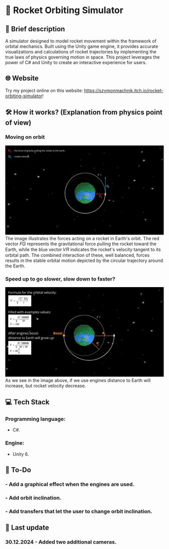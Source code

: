# 🚀 Rocket Orbiting Simulator

## 📃 Brief description
A simulator designed to model rocket movement within the framework of orbital mechanics. Built using the Unity game engine, it provides accurate visualizations and calculations of rocket trajectories by implementing the true laws of physics governing motion in space. This project leverages the power of C# and Unity to create an interactive experience for users.

## 🌐 Website
Try my project online on this website: https://szymonmachnik.itch.io/rocket-orbiting-simulator!

## 🛠️ How it works? (Explanation from physics point of view)
### Moving on orbit
![Velocity and gravity explanation](ReadmeImg/VelocityAndGravityExplanation.png)
The image illustrates the forces acting on a rocket in Earth's orbit. The red vector 𝐹𝐺 represents the gravitational force pulling the rocket toward the Earth, while the blue vector 𝑉𝑅 indicates the rocket's velocity tangent to its orbital path. The combined interaction of these, well balanced, forces results in the stable orbital motion depicted by the circular trajectory around the Earth.

### Speed up to go slower, slow down to faster?
![Transfers explanations](ReadmeImg/TransfersExplanationsn.png)
As we see in the image above, if we use engines distance to Earth will increase, but rocket velocity decrease.

## 💻 Tech Stack
### Programming language:
  - C#.
### Engine:
  - Unity 6.

## 📒 To-Do
### - Add a graphical effect when the engines are used.
### - Add orbit inclination.
### - Add transfers that let the user to change orbit inclination.

## 📘 Last update
### 30.12.2024 - Added two additional cameras.

